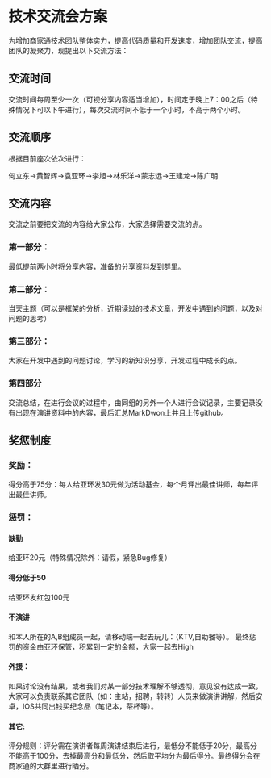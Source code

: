# 技术交流会方案

  为增加商家通技术团队整体实力，提高代码质量和开发速度，增加团队交流，提高团队的凝聚力，现提出以下交流方法：
  
## 交流时间

   交流时间每周至少一次（可视分享内容适当增加），时间定于晚上7：00之后（特殊情况下可以下午进行），每次交流时间不低于一个小时，不高于两个小时。
   
## 交流顺序
根据目前座次依次进行：

何立东->黄智辉->袁亚环->李旭->林乐洋->蒙志远->王建龙->陈广明

## 交流内容

   交流之前要把交流的内容给大家公布，大家选择需要交流的点。
### 第一部分：

   最低提前两小时将分享内容，准备的分享资料发到群里。
### 第二部分：

   当天主题（可以是框架的分析，近期读过的技术文章，开发中遇到的问题，以及对问题的思考）
### 第三部分：

   大家在开发中遇到的问题讨论，学习的新知识分享，开发过程中成长的点。

### 第四部分
   交流总结，在进行会议的过程中，由同组的另外一个人进行会议记录，主要记录没有出现在演讲资料中的内容，最后汇总MarkDwon上并且上传github。
   
## 奖惩制度

### 奖励：

   得分高于75分：每人给亚环发30元做为活动基金，每个月评出最佳讲师，每年评出最佳讲师。
### 惩罚：
#### 缺勤

给亚环20元（特殊情况除外：请假，紧急Bug修复）
#### 得分低于50

给亚环发红包100元
#### 不演讲

和本人所在的A,B组成员一起，请移动端一起去玩儿：（KTV,自助餐等）。
最终惩罚的资金由亚环保管，积累到一定的金额，大家一起去High
#### 外援：

如果讨论没有结果，或者我们对某一部分技术理解不够透彻，意见没有达成一致，大家可以负责联系其它团队（如：主站，招聘，转转）人员来做演讲讲解，然后安卓，IOS共同出钱买纪念品（笔记本，茶杯等）。

#### 其它:

评分规则：评分需在演讲者每周演讲结束后进行，最低分不能低于20分，最高分不能高于100分，去掉最高分和最低分，然后取平均分为最后得分。最终得分会在商家通的大群里进行晒分。


